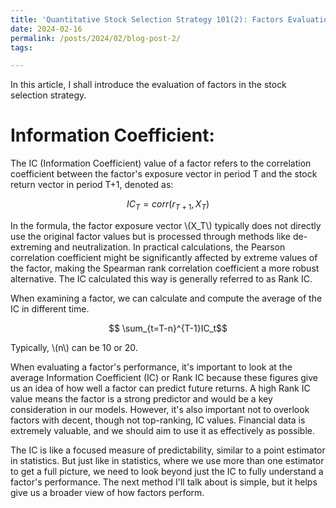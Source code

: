 ```yaml
---
title: 'Quantitative Stock Selection Strategy 101(2): Factors Evaluation'
date: 2024-02-16
permalink: /posts/2024/02/blog-post-2/
tags:

---
```



In this article, I shall introduce the evaluation of factors in the stock selection strategy.


Information Coefficient:
=======

The IC (Information Coefficient) value of a factor refers to the correlation coefficient between the factor's exposure vector in period T and the stock return vector in period T+1, denoted as:


$$IC_T = corr(r_{T+1}, X_T )$$


In the formula, the factor exposure vector \\(X_T\\) typically does not directly use the original factor values but is processed through methods like de-extreming and neutralization. In practical calculations, the Pearson correlation coefficient might be significantly affected by extreme values of the factor, making the Spearman rank correlation coefficient a more robust alternative. The IC calculated this way is generally referred to as Rank IC.

When examining a factor, we can calculate and compute the average of the IC in different time. 

$$ \sum_{t=T-n}^{T-1}IC_t$$

Typically, \\(n\\) can be 10 or 20.


When evaluating a factor's performance, it's important to look at the average Information Coefficient (IC) or Rank IC because these figures give us an idea of how well a factor can predict future returns. A high Rank IC value means the factor is a strong predictor and would be a key consideration in our models. However, it's also important not to overlook factors with decent, though not top-ranking, IC values. Financial data is extremely valuable, and we should aim to use it as effectively as possible.

The IC is like a focused measure of predictability, similar to a point estimator in statistics. But just like in statistics, where we use more than one estimator to get a full picture, we need to look beyond just the IC to fully understand a factor's performance. The next method I'll talk about is simple, but it helps give us a broader view of how factors perform.
